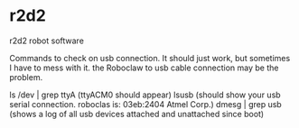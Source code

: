 # r2d2
r2d2 robot software


Commands to check on usb connection. It should just work, but sometimes I have
to mess with it. the Roboclaw to usb cable connection may be the problem.

ls /dev | grep ttyA (ttyACM0 should appear)
lsusb (should show your usb serial connection. roboclas is: 03eb:2404 Atmel Corp.)
dmesg | grep usb (shows a log of all usb devices attached and unattached since boot)


